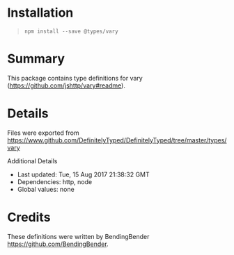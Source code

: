 # Installation
> `npm install --save @types/vary`

# Summary
This package contains type definitions for vary (https://github.com/jshttp/vary#readme).

# Details
Files were exported from https://www.github.com/DefinitelyTyped/DefinitelyTyped/tree/master/types/vary

Additional Details
 * Last updated: Tue, 15 Aug 2017 21:38:32 GMT
 * Dependencies: http, node
 * Global values: none

# Credits
These definitions were written by BendingBender <https://github.com/BendingBender>.
